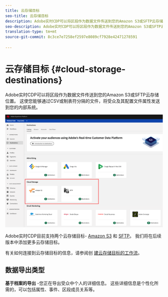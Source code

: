 ```yaml
---
title: 云存储目标
seo-title: 云存储目标
description: Adobe实时CDP可以将区段作为数据文件传送到您的Amazon S3或SFTP云存储位置。 我们将在后续版本中添加更多云存储目标。
seo-description: Adobe实时CDP可以将区段作为数据文件传送到您的Amazon S3或SFTP云存储位置。 我们将在后续版本中添加更多云存储目标。
translation-type: tm+mt
source-git-commit: 8c3ce7e7258ef2597e8089cf7928e42471278591

---
```



# 云存储目标 {#cloud-storage-destinations}

Adobe实时CDP可以将区段作为数据文件传送到您的Amazon S3或SFTP云存储位置。 这使您能够通过CSV或制表符分隔的文件，将受众及其配置文件属性发送到您的内部系统。

![Adobe Cloud存储目标](/help/rtcdp/destinations/assets/cloud-storage-destinations.png)

Adobe实时CDP目前支持两个云存储目标- [Amazon S3](/help/rtcdp/destinations/amazon-s3-destination.md) 和 [SFTP](/help/rtcdp/destinations/sftp-destination.md)。 我们将在后续版本中添加更多云存储目标。

有关如何连接到云存储目标的信息，请参阅创 [建云存储目标的工作流](/help/rtcdp/destinations/cloud-storage-destinations-workflow.md)。

## 数据导出类型

**基于档案的导出** -您正在导出受众中个人的详细信息。 这些详细信息是个性化所需的，可以包括属性、事件、区段成员关系等。

